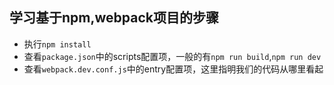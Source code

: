 ## 学习基于npm,webpack项目的步骤
- 执行`npm install`
- 查看`package.json`中的scripts配置项，一般的有`npm run build`,`npm run dev`
- 查看`webpack.dev.conf.js`中的entry配置项，这里指明我们的代码从哪里看起
